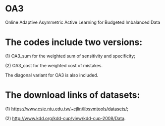 # OA3
Online Adaptive Asymmetric Active Learning for Budgeted Imbalanced Data 



# The codes include two versions: 

(1) OA3_sum for the weighted sum of sensitivity and specificity; 

(2) OA3_cost for the weighted cost of mistakes.

The diagonal variant for OA3 is also included. 

# The download links of datasets: 

(1) https://www.csie.ntu.edu.tw/~cjlin/libsvmtools/datasets/; 

(2) http://www.kdd.org/kdd-cup/view/kdd-cup-2008/Data.
